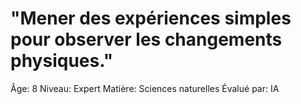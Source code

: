 # "Mener des expériences simples pour observer les changements physiques."

Âge: 8
Niveau: Expert
Matière: Sciences naturelles
Évalué par: IA